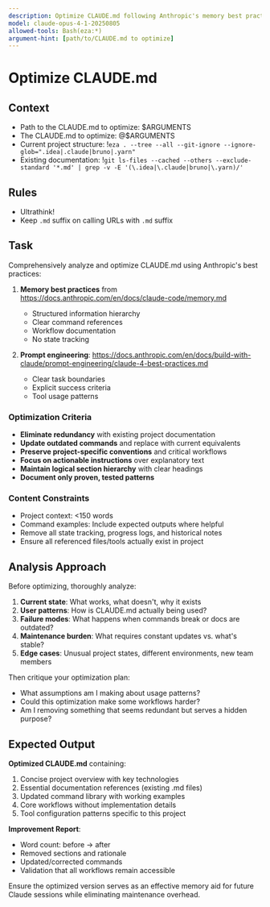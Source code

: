 ```yaml
---
description: Optimize CLAUDE.md following Anthropic's memory best practices
model: claude-opus-4-1-20250805
allowed-tools: Bash(eza:*)
argument-hint: [path/to/CLAUDE.md to optimize]
---
```


# Optimize CLAUDE.md

## Context
- Path to the CLAUDE.md to optimize: $ARGUMENTS
- The CLAUDE.md to optimize: @$ARGUMENTS
- Current project structure: !`eza . --tree --all --git-ignore --ignore-glob=".idea|.claude|bruno|.yarn"`
- Existing documentation: !`git ls-files --cached --others --exclude-standard '*.md' | grep -v -E '(\.idea|\.claude|bruno|\.yarn)/'`

## Rules

- Ultrathink!
- Keep `.md` suffix on calling URLs with `.md` suffix

## Task

Comprehensively analyze and optimize CLAUDE.md using Anthropic's best practices:

1. **Memory best practices** from https://docs.anthropic.com/en/docs/claude-code/memory.md
    - Structured information hierarchy
    - Clear command references
    - Workflow documentation
    - No state tracking

2. **Prompt engineering**: https://docs.anthropic.com/en/docs/build-with-claude/prompt-engineering/claude-4-best-practices.md
    - Clear task boundaries
    - Explicit success criteria
    - Tool usage patterns

### Optimization Criteria

- **Eliminate redundancy** with existing project documentation
- **Update outdated commands** and replace with current equivalents
- **Preserve project-specific conventions** and critical workflows
- **Focus on actionable instructions** over explanatory text
- **Maintain logical section hierarchy** with clear headings
- **Document only proven, tested patterns**

### Content Constraints

- Project context: <150 words
- Command examples: Include expected outputs where helpful
- Remove all state tracking, progress logs, and historical notes
- Ensure all referenced files/tools actually exist in project

## Analysis Approach

Before optimizing, thoroughly analyze:
1. **Current state**: What works, what doesn't, why it exists
2. **User patterns**: How is CLAUDE.md actually being used?
3. **Failure modes**: What happens when commands break or docs are outdated?
4. **Maintenance burden**: What requires constant updates vs. what's stable?
5. **Edge cases**: Unusual project states, different environments, new team members

Then critique your optimization plan:
- What assumptions am I making about usage patterns?
- Could this optimization make some workflows harder?
- Am I removing something that seems redundant but serves a hidden purpose?

## Expected Output

**Optimized CLAUDE.md** containing:

1. Concise project overview with key technologies
2. Essential documentation references (existing .md files)
3. Updated command library with working examples
4. Core workflows without implementation details
5. Tool configuration patterns specific to this project

**Improvement Report**:

- Word count: before → after
- Removed sections and rationale
- Updated/corrected commands
- Validation that all workflows remain accessible

Ensure the optimized version serves as an effective memory aid for future Claude sessions while eliminating maintenance overhead.
